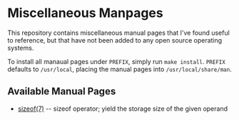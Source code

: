 Miscellaneous Manpages
======================

This repository contains miscellaneous manual pages
that I've found useful to reference, but that have not
been added to any open source operating systems.

To install all manaual pages under `PREFIX`, simply
run `make install`.  `PREFIX` defaults to
`/usr/local`, placing the manual pages into
`/usr/local/share/man`.

Available Manual Pages
----------------------

* [sizeof(7)](./man7/sizeof.7) -- sizeof operator; yield the storage size of the given operand

